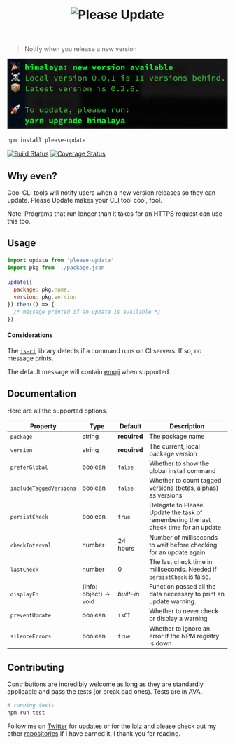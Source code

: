 <h1 align="center">
	<br>
	<br>
	<img width="320" height="180" src="https://cdn.rawgit.com/andrejewski/please-update/master/media/logo.svg" alt="Please Update">
	<br>
	<br>
</h1>

> Notify when you release a new version

[![Example message](media/screenshot.png)](example.js)

```sh
npm install please-update
```

[![Build Status](https://travis-ci.org/andrejewski/please-update.svg?branch=master)](https://travis-ci.org/andrejewski/please-update)
[![Coverage Status](https://coveralls.io/repos/github/andrejewski/please-update/badge.svg?branch=master)](https://coveralls.io/github/andrejewski/please-update?branch=master)

## Why even?
Cool CLI tools will notify users when a new version releases so they can update.
Please Update makes your CLI tool cool, fool.

Note: Programs that run longer than it takes for an HTTPS request can use this too.

## Usage

```js
import update from 'please-update'
import pkg from './package.json'

update({
  package: pkg.name,
  version: pkg.version
}).then(() => {
  /* message printed if an update is available */
})
```

#### Considerations
The [`is-ci`](https://github.com/watson/is-ci) library detects if a command runs on CI servers.
If so, no message prints.

The default message will contain [emoji](https://github.com/omnidan/node-emoji) when supported.

## Documentation
Here are all the supported options.

| Property | Type | Default | Description |
| -------- | ---- | ------- | ----------- |
| `package` | string | **required** | The package name
| `version` | string | **required** | The current, local package version
| `preferGlobal` | boolean | `false` | Whether to show the global install command
| `includeTaggedVersions` | boolean | `false` | Whether to count tagged versions (betas, alphas) as versions
| `persistCheck` | boolean | `true` | Delegate to Please Update the task of remembering the last check time for an update
| `checkInterval` | number | 24 hours | Number of milliseconds to wait before checking for an update again
| `lastCheck` | number | 0 | The last check time in milliseconds. Needed if `persistCheck` is false.
| `displayFn` | (info: object) -> void | *built-in* | Function passed all the data necessary to print an update warning.
| `preventUpdate` | boolean | `isCI` | Whether to never check or display a warning
| `silenceErrors` | boolean | `true` | Whether to ignore an error if the NPM registry is down

## Contributing
Contributions are incredibly welcome as long as they are standardly applicable and pass the tests (or break bad ones). Tests are in AVA.

```bash
# running tests
npm run test
```

Follow me on [Twitter](https://twitter.com/compooter) for updates or for the lolz and please check out my other [repositories](https://github.com/andrejewski) if I have earned it. I thank you for reading.
